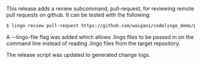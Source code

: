 This release adds a review subcommand, pull-request, for reviewing remote pull requests on github. It can be tested with the following:

```bash
$ lingo review pull-request https://github.com/waigani/codelingo_demo/pull/6
```

 A --lingo-file flag was added which allows .lingo files to be passed in on the command line instead of reading .lingo files from the target repository.

 The release script was updated to generated change logs.